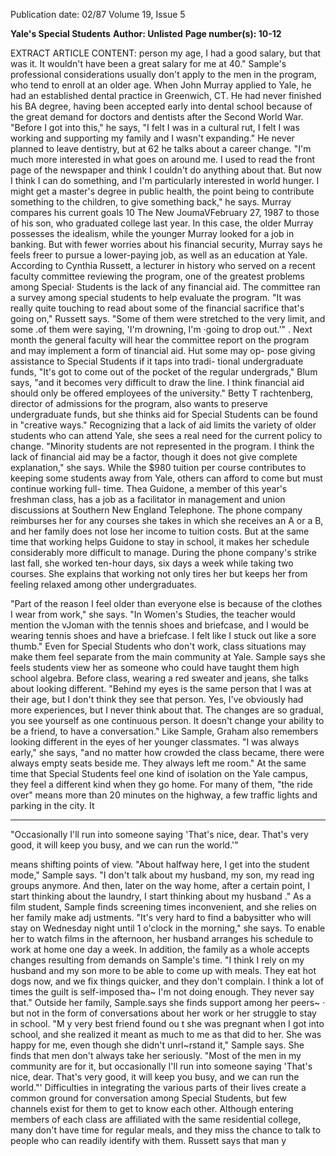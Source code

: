 Publication date: 02/87
Volume 19, Issue 5

**Yale's Special Students**
**Author: Unlisted**
**Page number(s): 10-12**

EXTRACT ARTICLE CONTENT:
person my age, I had a good salary, 
but that was it. It wouldn't have been a 
great salary for me at 40." 
Sample's professional considerations 
usually don't apply to the men in the 
program, who tend to enroll at an 
older age. When John Murray applied 
to Yale, he had an established dental 
practice in Greenwich, CT. He had 
never finished his BA degree, having 
been accepted early into dental school 
because of the great demand for 
doctors and dentists after the Second 
World War. "Before I got into this," he 
says, "I felt I was in a cultural rut, I felt 
I was working and supporting my 
family and I wasn't expanding." He 
never planned to leave dentistry, but at 
62 he talks about a career change. "I'm 
much more interested in what goes on 
around me. I used to read the front 
page of the newspaper and think I 
couldn't do anything about that. But 
now I think I can do something, and 
I'm particularly interested in world 
hunger. I might get a master's degree 
in public health, the point being to 
contribute something to the children, 
to give something back," he says. 
Murray compares his current goals 
10 The New JoumaVFebruary 27, 1987 
to those of his son, who graduated 
college last year. In this case, the older 
Murray possesses the idealism, while 
the younger Murray looked for a job in 
banking. But with fewer worries about 
his financial security, Murray says he 
feels freer to pursue a lower-paying 
job, as well as an education at Yale. 
According 
to Cynthia 
Russett, 
a 
lecturer in history who served on a 
recent faculty committee reviewing the 
program, one of the greatest problems 
among Special· Students is the lack of 
any financial aid. The committee 
ran a survey among special students to 
help evaluate the program. "It was 
really quite touching to read about 
some of the financial sacrifice that's 
going on," Russett says. "Some of them 
were stretched to the very limit, and 
some .of them were saying, 'I'm 
drowning, I'm ·going to drop out.'" . 
Next month the general faculty will 
hear the committee report on the 
program and may implement a form of 
tinancial aid. Hut some may op-
pose 
giving assistance 
to 
Special 
Students 
if it taps 
into tradi-
tional undergraduate funds, "It's got to 
come out of the pocket of the regular 
undergrads," Blum says, "and 
it becomes very difficult to draw the 
line. I think financial aid should only 
be offered 
employees of the 
university." Betty T rachtenberg, 
director of admissions for the program, 
also wants to preserve undergraduate 
funds, but she thinks aid for Special 
Students can be found in "creative 
ways." Recognizing that a lack of aid 
limits the variety of older students who 
can attend Yale, she sees a real need 
for the current policy to change. 
"Minority students are not represented 
in the program. I think the lack of 
financial aid may be a factor, though 
it does 
not give 
complete 
explanation," she says. 
While the $980 tuition per course 
contributes to keeping some students 
away from Yale, others can afford to 
come but must continue working full-
time. Thea Guidone, a member of this 
year's freshman class, has a job as a 
facilitator in management and union 
discussions at Southern New England 
Telephone. The phone company 
reimburses her for any courses she 
takes in which she receives an A or a B, 
and her family does not lose her 
income to tuition costs. But at the same 
time that working helps Guidone to 
stay in school, it makes her schedule 
considerably more difficult to manage. 
During the phone company's strike last 
fall, she worked ten-hour days, six 
days a week while taking two courses. 
She explains that working not only 
tires her but keeps her from feeling 
relaxed among other undergraduates. 


"Part of the reason I feel older than 
everyone else is because of the clothes I 
wear from 
work," she says. 
"In 
Women's Studies, the teacher would 
mention the vJoman with the tennis 
shoes and briefcase, and I would be 
wearing tennis shoes and have a 
briefcase. I felt like I stuck out like a 
sore thumb." 
Even for Special Students who don't 
work, class situations may make them 
feel 
separate from 
the 
main 
community at Yale. Sample says she 
feels students view her as someone who 
could have taught them high school 
algebra. Before class, wearing a red 
sweater and jeans, she talks about 
looking different. "Behind my eyes is 
the same person that I was at their age, 
but I don't think they see that person. 
Yes, 
I've 
obviously had more 
experiences, but I never think about 
that. The changes are so gradual, you 
see yourself as one continuous person. 
It doesn't change your ability to be a 
friend, to have a conversation." Like 
Sample, 
Graham 
also 
remembers 
looking different in the eyes of her 
younger classmates. "I was always 
early," she says, "and no matter how 
crowded the class became, there were 
always empty seats beside me. They 
always left me room." 
At the same time that Special 
Students feel one kind of isolation on 
the Yale campus, they feel a different 
kind when they go home. For many of 
them, "the ride over" means more than 
20 minutes on the highway, a few 
traffic lights and parking in the city. It 


---

"Occasionally I'll run 
into someone saying 
'That's nice, dear. 
That's very good, it 
will keep you busy, 
and we can run the 
world.'" 


means shifting points of view. "About 
halfway here, I get into the student 
mode," Sample says. "I don't talk about 
my husband, my son, my read ing 
groups anymore. And then, later on 
the way home, after a certain point, I 
start thinking about the laundry, I 
start thinking about my husband ." 
As a film student, Sample finds 
screening times inconvenient, and she 
relies on her family 
make 
adj ustments. "It's very hard to find a 
babysitter who 
will stay on 
Wednesday night until 1 o'clock in the 
morning," she says. To enable her to 
watch films in the afternoon, her 
husband arranges his schedule to work 
at home one day a week. In addition, 
the family as a whole accepts changes 
resulting from demands on Sample's 
time. "I think I rely on my husband 
and my son more to be able to come up 
with meals. They eat hot dogs now, 
and we fix things quicker, and they 
don't complain. I think a lot of times 
the guilt is self-imposed tha~ I'm not 
doing enough. They never say that." 
Outside her family, Sample.says she 
finds support among her peers~ · but not 
in the form of conversations about her 
work or her struggle to stay in school. 
"M y very best friend found ou t she was 
pregnant when I got into school, and 
she realized it meant as much to me as 
that did to her. She was happy for me, 
even though she didn't 
unrl~rstand 
it," Sample says. She finds that men 
don't always take her seriously. "Most 
of the men in my community are for it, 
but occasionally I'll run into someone 
saying 'That's nice, dear. That's very 
good, it will keep you busy, and we can 
run the world."' 
Difficulties in integrating the 
various parts of their lives create a 
common ground for conversation 
among Special Students, but few 
channels exist for them to get to know 
each other. Although entering 
members of each class are affiliated 
with the same residential college, many 
don't have time for regular meals, and 
they miss the chance to talk to people 
who can readily identify with them. 
Russett says that man y
